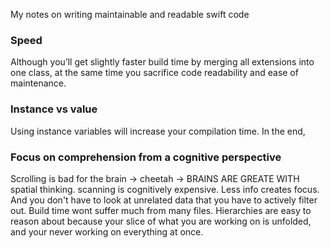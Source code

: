 My notes on writing maintainable and readable swift code<!--more-->

### Speed
Although you’ll get slightly faster build time by merging all extensions into one class, at the same time you sacrifice code readability and ease of maintenance.

### Instance vs value
Using instance variables will increase your compilation time. In the end,

### Focus on comprehension from a cognitive perspective
Scrolling is bad for the brain -> cheetah -> BRAINS ARE GREATE WITH spatial thinking. scanning is cognitively expensive. Less info creates focus. And you don't have to look at unrelated data that you have to actively filter out. Build time wont suffer much from many files. Hierarchies are easy to reason about because your slice of what you are working on is unfolded, and your never working on everything at once.

